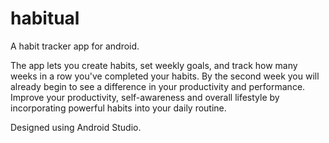 # habitual
A habit tracker app for android.

The app lets you create habits, set weekly goals, and track how many weeks in a row you've completed your habits. 
By the second week you will already begin to see a difference in your productivity and performance. 
Improve your productivity, self-awareness and overall lifestyle by incorporating powerful habits into your daily routine.

Designed using Android Studio. 


